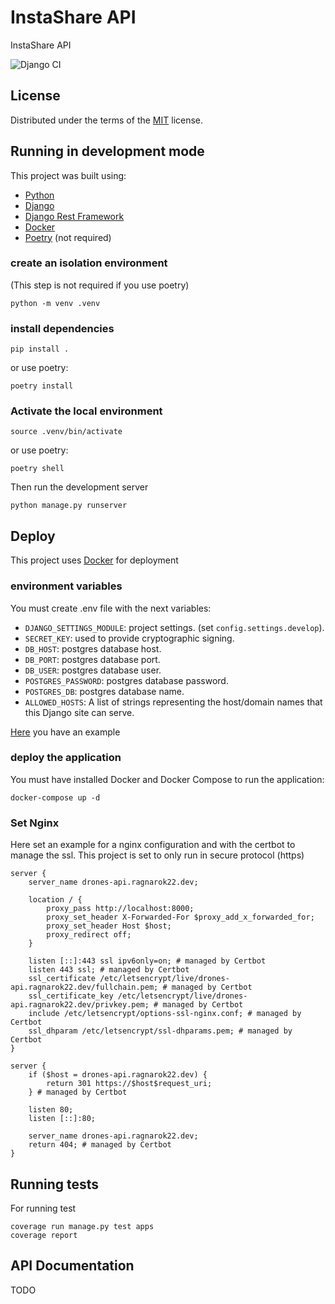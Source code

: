 # InstaShare API
InstaShare API

![Django CI](https://github.com/ragnarok22/instashare_api/actions/workflows/django-test.yml/badge.svg)

License
-------

Distributed under the terms of the [MIT](LICENSE) license.

## Running in development mode
This project was built using:
- [Python](https://python.org)
- [Django](https://djangoproject.com)
- [Django Rest Framework](https://django-rest-framework.org)
- [Docker](https://docker.com)
- [Poetry](https://python-poetry.org) (not required)

### create an isolation environment

(This step is not required if you use poetry)

```shell
python -m venv .venv
```

### install dependencies

```shell
pip install .
```

or use poetry:

```shell
poetry install
```

### Activate the local environment

```shell
source .venv/bin/activate
```

or use poetry:

```shell
poetry shell
```

Then run the development server

```shell
python manage.py runserver
```

## Deploy

This project uses [Docker](https://www.docker.com) for deployment

### environment variables

You must create .env file with the next variables:

- `DJANGO_SETTINGS_MODULE`: project settings. (set `config.settings.develop`).
- `SECRET_KEY`: used to provide cryptographic signing.
- `DB_HOST`: postgres database host.
- `DB_PORT`: postgres database port.
- `DB_USER`: postgres database user.
- `POSTGRES_PASSWORD`: postgres database password.
- `POSTGRES_DB`: postgres database name.
- `ALLOWED_HOSTS`: A list of strings representing the host/domain names that this Django site can serve.

[Here](.env-example) you have an example

### deploy the application

You must have installed Docker and Docker Compose to run the application:

```shell
docker-compose up -d
```

### Set Nginx

Here set an example for a nginx configuration and with the certbot to manage the ssl.
This project is set to only run in secure protocol (https)

    server {
        server_name drones-api.ragnarok22.dev;

        location / {
            proxy_pass http://localhost:8000;
            proxy_set_header X-Forwarded-For $proxy_add_x_forwarded_for;
            proxy_set_header Host $host;
            proxy_redirect off;
        }

        listen [::]:443 ssl ipv6only=on; # managed by Certbot
        listen 443 ssl; # managed by Certbot
        ssl_certificate /etc/letsencrypt/live/drones-api.ragnarok22.dev/fullchain.pem; # managed by Certbot
        ssl_certificate_key /etc/letsencrypt/live/drones-api.ragnarok22.dev/privkey.pem; # managed by Certbot
        include /etc/letsencrypt/options-ssl-nginx.conf; # managed by Certbot
        ssl_dhparam /etc/letsencrypt/ssl-dhparams.pem; # managed by Certbot
    }

    server {
        if ($host = drones-api.ragnarok22.dev) {
            return 301 https://$host$request_uri;
        } # managed by Certbot

        listen 80;
        listen [::]:80;

        server_name drones-api.ragnarok22.dev;
        return 404; # managed by Certbot
    }

## Running tests
For running test

```
coverage run manage.py test apps
coverage report
```

## API Documentation
TODO
